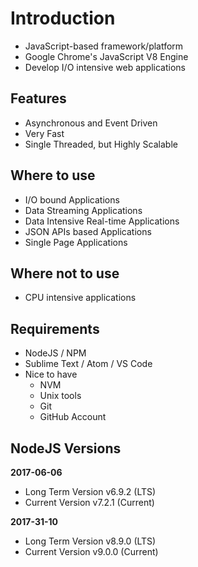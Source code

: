 # Introduction

* JavaScript-based framework/platform
* Google Chrome's JavaScript V8 Engine
* Develop I/O intensive web applications

## Features

* Asynchronous and Event Driven
* Very Fast
* Single Threaded, but Highly Scalable

## Where to use

* I/O bound Applications
* Data Streaming Applications
* Data Intensive Real-time Applications
* JSON APIs based Applications
* Single Page Applications

## Where not to use

* CPU intensive applications

## Requirements

* NodeJS / NPM
* Sublime Text / Atom / VS Code
* Nice to have
  * NVM
  * Unix tools
  * Git
  * GitHub Account

## NodeJS Versions

**2017-06-06**

* Long Term Version v6.9.2 (LTS)
* Current Version v7.2.1 (Current)

**2017-31-10**

* Long Term Version v8.9.0 (LTS)
* Current Version v9.0.0 (Current)
